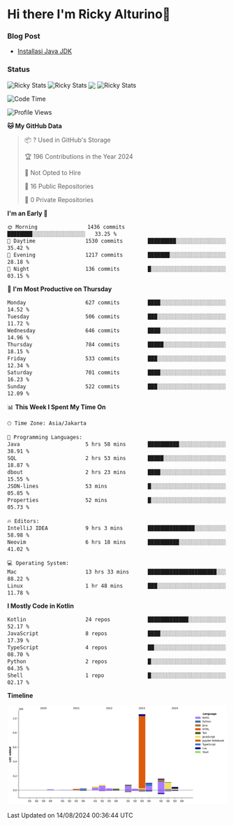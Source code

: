 # Hi there I'm Ricky Alturino👋

### Blog Post

<!-- BLOG-POST-LIST:START -->

- [Installasi Java JDK](https://onirutla.medium.com/installasi-java-jdk-ec701beeb5cb?source=rss-d9d81c918cc9------2)
<!-- BLOG-POST-LIST:END -->

### Status

<img align="center" alt="Ricky Stats" src="https://github-readme-stats.vercel.app/api?username=Alturino&theme=dark&show_icons=true&hide_border=false" />
<img align="center" alt="Ricky Stats" src="https://github-readme-stats.vercel.app/api/top-langs/?username=Alturino&theme=dark&show_icons=true&layout=compact"/>
<img align="center" width="640px" src="https://github-readme-stats.vercel.app/api/wakatime?username=Alturino&layout=compact&hide_border=true&theme=dark">
<img align="center" alt="Ricky Stats" src="https://leetcard.jacoblin.cool/onirutla?border=0&radius=20&ext=activity"/>

<!--START_SECTION:waka-->
![Code Time](http://img.shields.io/badge/Code%20Time-474%20hrs%2014%20mins-blue)

![Profile Views](http://img.shields.io/badge/Profile%20Views-0-blue)

**🐱 My GitHub Data** 

> 📦 ? Used in GitHub's Storage 
 > 
> 🏆 196 Contributions in the Year 2024
 > 
> 🚫 Not Opted to Hire
 > 
> 📜 16 Public Repositories 
 > 
> 🔑 0 Private Repositories 
 > 
**I'm an Early 🐤** 

```text
🌞 Morning                1436 commits        ████████░░░░░░░░░░░░░░░░░   33.25 % 
🌆 Daytime                1530 commits        █████████░░░░░░░░░░░░░░░░   35.42 % 
🌃 Evening                1217 commits        ███████░░░░░░░░░░░░░░░░░░   28.18 % 
🌙 Night                  136 commits         █░░░░░░░░░░░░░░░░░░░░░░░░   03.15 % 
```
📅 **I'm Most Productive on Thursday** 

```text
Monday                   627 commits         ████░░░░░░░░░░░░░░░░░░░░░   14.52 % 
Tuesday                  506 commits         ███░░░░░░░░░░░░░░░░░░░░░░   11.72 % 
Wednesday                646 commits         ████░░░░░░░░░░░░░░░░░░░░░   14.96 % 
Thursday                 784 commits         █████░░░░░░░░░░░░░░░░░░░░   18.15 % 
Friday                   533 commits         ███░░░░░░░░░░░░░░░░░░░░░░   12.34 % 
Saturday                 701 commits         ████░░░░░░░░░░░░░░░░░░░░░   16.23 % 
Sunday                   522 commits         ███░░░░░░░░░░░░░░░░░░░░░░   12.09 % 
```


📊 **This Week I Spent My Time On** 

```text
🕑︎ Time Zone: Asia/Jakarta

💬 Programming Languages: 
Java                     5 hrs 58 mins       ██████████░░░░░░░░░░░░░░░   38.91 % 
SQL                      2 hrs 53 mins       █████░░░░░░░░░░░░░░░░░░░░   18.87 % 
dbout                    2 hrs 23 mins       ████░░░░░░░░░░░░░░░░░░░░░   15.55 % 
JSON-lines               53 mins             █░░░░░░░░░░░░░░░░░░░░░░░░   05.85 % 
Properties               52 mins             █░░░░░░░░░░░░░░░░░░░░░░░░   05.73 % 

🔥 Editors: 
IntelliJ IDEA            9 hrs 3 mins        ███████████████░░░░░░░░░░   58.98 % 
Neovim                   6 hrs 18 mins       ██████████░░░░░░░░░░░░░░░   41.02 % 

💻 Operating System: 
Mac                      13 hrs 33 mins      ██████████████████████░░░   88.22 % 
Linux                    1 hr 48 mins        ███░░░░░░░░░░░░░░░░░░░░░░   11.78 % 
```

**I Mostly Code in Kotlin** 

```text
Kotlin                   24 repos            █████████████░░░░░░░░░░░░   52.17 % 
JavaScript               8 repos             ████░░░░░░░░░░░░░░░░░░░░░   17.39 % 
TypeScript               4 repos             ██░░░░░░░░░░░░░░░░░░░░░░░   08.70 % 
Python                   2 repos             █░░░░░░░░░░░░░░░░░░░░░░░░   04.35 % 
Shell                    1 repo              █░░░░░░░░░░░░░░░░░░░░░░░░   02.17 % 
```



**Timeline**

![Lines of Code chart](https://raw.githubusercontent.com/Alturino/Alturino/main/assets/bar_graph.png)


 Last Updated on 14/08/2024 00:36:44 UTC
<!--END_SECTION:waka-->
